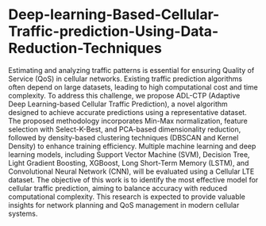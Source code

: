 # Deep-learning-Based-Cellular-Traffic-prediction-Using-Data-Reduction-Techniques

Estimating and analyzing traffic patterns is essential for ensuring Quality of Service (QoS) in cellular networks. Existing traffic prediction algorithms often depend on large datasets, leading to high computational cost and time complexity. To address this challenge, we propose ADL-CTP (Adaptive Deep Learning-based Cellular Traffic Prediction), a novel algorithm designed to achieve accurate predictions using a  representative dataset. The proposed methodology incorporates Min-Max normalization, feature selection with Select-K-Best, and PCA-based dimensionality reduction, followed by density-based clustering techniques (DBSCAN and Kernel Density) to enhance training efficiency. Multiple machine learning and deep learning models, including Support Vector Machine (SVM), Decision Tree, Light Gradient Boosting, XGBoost, Long Short-Term Memory (LSTM), and Convolutional Neural Network (CNN), will be evaluated using a Cellular LTE dataset. The objective of this work is to identify the most effective model for cellular traffic prediction, aiming to balance accuracy with reduced computational complexity. This research is expected to provide valuable insights for network planning and QoS management in modern cellular systems.
